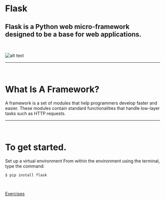 # Flask

## Flask is a Python web micro-framework designed to be a base for web applications.
<br/>

![alt text](https://miro.medium.com/max/438/1*0G5zu7CnXdMT9pGbYUTQLQ.png "Flask Logo")

---
<br/>

# What Is A Framework?

<p>
A framework is a set of modules that help programmers develop faster and easier.
These modules contain standard functionalities that handle low-layer tasks such as HTTP requests.
</p>

<hr>
<br/>

# To get started.

<p>
Set up a virtual environment
From within the environment using the terminal, type the command:
</p>

```
$ pip install flask
```
<br/>

[Exercises](http://127.0.0.1:5000/exercise)
